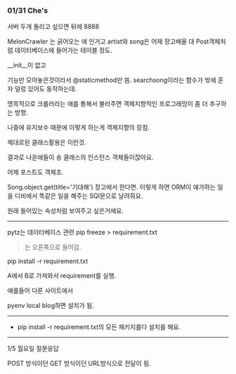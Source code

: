 ### 01/31 Che's



서버 두개 돌리고 싶으면 뒤에 8888


MelonCrawler 는 긁어오는 애 인거고
artist와 song은 어제 장고배울 대 Post객체처럼
데이터베이스에 들어가는 테이블 정도.

__init__이 없고


기능만 모아놓은것이라서 @staticmethod만 씀.
searchsong이라는 함수가 밖에 혼자 덜렁 있어도 동작하는데.

명목적으로 크롤러라는 애를 통해서 불러주면
객체지향적인 프로그래밍이 좀 더 추구하는 방향.

나중에 유지보수 때문에 이렇게 하는게 객체지향의 장점.


제대로된 클래스활용은 이런것.

결과로 나온애들이 송 클래스의 인스턴스 객체들이잖아요.

어제 포스트도 객체조.

Song.object.get(title='기대해') 장고에서 한다면.
이렇게 하면 ORM이 얘가하는 일을 디비에서 똑같은 일을 해주는 SQl문으로
날려줘요.



원래 들어있는 속성처럼 보여주고 싶은거에요.



------------------------

pytz는 데이터베이스 관련
pip freeze > requirement.txt
>는 오른쪽으로 들어감.

pip install -r requirement.txt

A에서 B로 가져와서 requirement를 실행.

얘를들어 다른 사이트에서 

pyenv local blog하면 설치가 됨.

-------------------------



* pip install -r requirement.txt의 모든 패키지를다 설치를 해요.



------------------------------------------------

1/5 월요일 질문응답

POST 방식이던 GET 방식이던 URL방식으로 전달이 됨.



